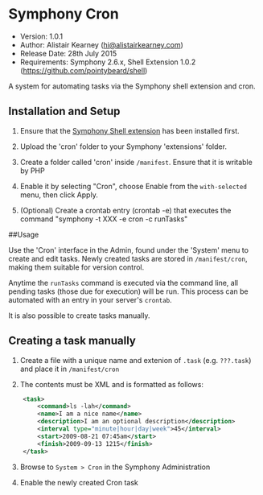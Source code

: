 # Symphony Cron

- Version: 1.0.1
- Author: Alistair Kearney (hi@alistairkearney.com)
- Release Date: 28th July 2015
- Requirements: Symphony 2.6.x, Shell Extension 1.0.2 (https://github.com/pointybeard/shell)

A system for automating tasks via the Symphony shell extension and cron.

## Installation and Setup

1.	Ensure that the [Symphony Shell extension](https://github.com/pointybeard/shell) has been installed first.

2.	Upload the 'cron' folder to your Symphony 'extensions' folder.

3.	Create a folder called 'cron' inside `/manifest`. Ensure that it is writable by PHP

2.	Enable it by selecting "Cron", choose Enable from the `with-selected` menu, then click Apply.

3. (Optional) Create a crontab entry (crontab -e) that executes the command "symphony -t XXX -e cron -c runTasks"


##Usage

Use the 'Cron' interface in the Admin, found under the 'System' menu to create and edit tasks. Newly created tasks are stored in `/manifest/cron`, making them suitable for version control.

Anytime the `runTasks` command is executed via the command line, all pending tasks (those due for execution) will be run. This process can be automated with an entry in your server's `crontab`.

It is also possible to create tasks manually.

## Creating a task manually

1. Create a file with a unique name and extenion of `.task` (e.g. `???.task`) and place it in `/manifest/cron`

2. The contents must be XML and is formatted as follows:

```xml
	<task>
		<command>ls -lah</command>
		<name>I am a nice name</name>
		<description>I am an optional description</description>
		<interval type="minute|hour|day|week">45</interval>
		<start>2009-08-21 07:45am</start>
		<finish>2009-09-13 1215</finish>
	</task>
```
3. Browse to `System > Cron` in the Symphony Administration

4. Enable the newly created Cron task
